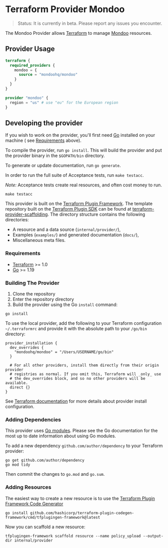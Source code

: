 # Terraform Provider Mondoo

> Status: It is currently in beta. Please report any issues you encounter.

The Mondoo Provider allows [Terraform](https://terraform.io/) to manage [Mondoo](https://mondoo.com) resources.

## Provider Usage

```terraform
terraform {
  required_providers {
    mondoo = {
      source = "mondoohq/mondoo"
    }
  }
}

provider "mondoo" {
  region = "us" # use "eu" for the European region
}
```

## Developing the provider

If you wish to work on the provider, you'll first need [Go](http://www.golang.org) installed on your machine (
see [Requirements](#requirements) above).

To compile the provider, run `go install`. This will build the provider and put the provider binary in the `$GOPATH/bin`
directory.

To generate or update documentation, run `go generate`.

In order to run the full suite of Acceptance tests, run `make testacc`.

_Note:_ Acceptance tests create real resources, and often cost money to run.

```shell
make testacc
```

This provider is built on the [Terraform Plugin Framework](https://github.com/hashicorp/terraform-plugin-framework). The
template repository built on the [Terraform Plugin SDK](https://github.com/hashicorp/terraform-plugin-sdk) can be found
at [terraform-provider-scaffolding](https://github.com/hashicorp/terraform-provider-scaffolding). The directory
structure contains the following directories:

- A resource and a data source (`internal/provider/`),
- Examples (`examples/`) and generated documentation (`docs/`),
- Miscellaneous meta files.

### Requirements

- [Terraform](https://developer.hashicorp.com/terraform/downloads) >= 1.0
- [Go](https://golang.org/doc/install) >= 1.19

### Building The Provider

1. Clone the repository
1. Enter the repository directory
1. Build the provider using the Go `install` command:

```shell
go install
```

To use the local provider, add the following to your Terraform configuration `~/.terraformrc` and provide it with the absolute path to your `/go/bin` directory:

```hcl
provider_installation {
  dev_overrides {
    "mondoohq/mondoo" = "/Users/USERNAME/go/bin"
  }

  # For all other providers, install them directly from their origin provider
  # registries as normal. If you omit this, Terraform will _only_ use
  # the dev_overrides block, and so no other providers will be available.
  direct {}
}
```

See [Terraform documentation](https://developer.hashicorp.com/terraform/cli/config/config-file#explicit-installation-method-configuration)
for more details about provider install configuration.

### Adding Dependencies

This provider uses [Go modules](https://github.com/golang/go/wiki/Modules).
Please see the Go documentation for the most up to date information about using Go modules.

To add a new dependency `github.com/author/dependency` to your Terraform provider:

```shell
go get github.com/author/dependency
go mod tidy
```

Then commit the changes to `go.mod` and `go.sum`.

### Adding Resources

The easiest way to create a new resource is to use
the [Terraform Plugin Framework Code Generator](https://github.com/hashicorp/terraform-plugin-codegen-framework)

```shell
go install github.com/hashicorp/terraform-plugin-codegen-framework/cmd/tfplugingen-framework@latest
```

Now you can scaffold a new resource:

```shell
tfplugingen-framework scaffold resource --name policy_upload --output-dir internal/provider
```
